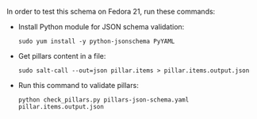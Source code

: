 In order to test this schema on Fedora 21, run these commands:

*   Install Python module for JSON schema validation:
    ```
    sudo yum install -y python-jsonschema PyYAML
    ```

*   Get pillars content in a file:
    ```
    sudo salt-call --out=json pillar.items > pillar.items.output.json
    ```

*   Run this command to validate pillars:
    ```
    python check_pillars.py pillars-json-schema.yaml pillar.items.output.json
    ```

